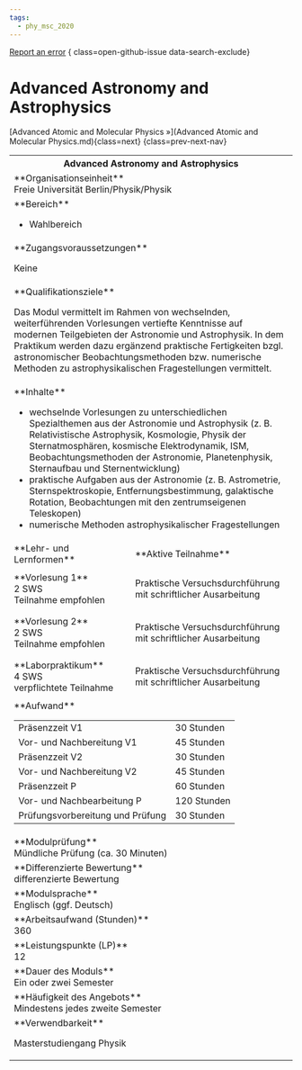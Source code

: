 ```yaml
---
tags:
  - phy_msc_2020
---
```

[Report an error](https://github.com/SGSSGene/FUB-SUP/issues/new?title=Error%20in%20%22Advanced%20Astronomy%20and%20Astrophysics%22&body=There%20seems%20to%20be%20an%20error%20in%20module%20%22Advanced%20Astronomy%20and%20Astrophysics%22%2E%0A%0A%3CDescribe%20here%20a%20slightly%20more%20detailed%20description%20of%20what%20is%20wrong%3E&labels=bug)
{ class=open-github-issue data-search-exclude}

# Advanced Astronomy and Astrophysics


[Advanced Atomic and Molecular Physics »](Advanced Atomic and Molecular Physics.md){class=next}
{class=prev-next-nav}

<table markdown id="moduledesc">
<tr markdown class="moduledesc_head"><th colspan="2">Advanced Astronomy and Astrophysics </th></tr>
<tr markdown><td colspan="2">**Organisationseinheit**   <br>Freie Universität Berlin/Physik/Physik</td></tr>

<tr markdown><td colspan="2">**Bereich**<br>


- Wahlbereich

</td></tr>

<tr markdown><td colspan="2">**Zugangsvoraussetzungen** <br>

Keine


</td></tr>
<tr markdown><td colspan="2">**Qualifikationsziele**    <br>

Das Modul vermittelt im Rahmen von wechselnden, weiterführenden Vorlesungen
vertiefte Kenntnisse auf modernen Teilgebieten der Astronomie und
Astrophysik. In dem Praktikum werden dazu ergänzend praktische Fertigkeiten
bzgl. astronomischer Beobachtungsmethoden bzw. numerische Methoden zu
astrophysikalischen Fragestellungen vermittelt.


</td></tr>
<tr markdown><td colspan="2">**Inhalte**                <br>

- wechselnde Vorlesungen zu unterschiedlichen Spezialthemen aus der
  Astronomie und Astrophysik (z. B. Relativistische Astrophysik, Kosmologie,
  Physik der Sternatmosphären, kosmische Elektrodynamik, ISM,
  Beobachtungsmethoden der Astronomie, Planetenphysik, Sternaufbau und
  Sternentwicklung)
- praktische Aufgaben aus der Astronomie (z. B. Astrometrie,
  Sternspektroskopie, Entfernungsbestimmung, galaktische Rotation,
  Beobachtungen mit den zentrumseigenen Teleskopen)
- numerische Methoden astrophysikalischer Fragestellungen


</td></tr>

<tr markdown><td>**Lehr- und Lernformen**</td><td>**Aktive Teilnahme**</td></tr>
<tr markdown><td> **Vorlesung 1** <br>2 SWS <br> Teilnahme empfohlen</td><td>

Praktische Versuchsdurchführung mit schriftlicher Ausarbeitung
</td></tr>
<tr markdown><td> **Vorlesung 2** <br>2 SWS <br> Teilnahme empfohlen</td><td>

Praktische Versuchsdurchführung mit schriftlicher Ausarbeitung
</td></tr>
<tr markdown><td> **Laborpraktikum** <br>4 SWS <br> verpflichtete Teilnahme</td><td>

Praktische Versuchsdurchführung mit schriftlicher Ausarbeitung
</td></tr>
<tr markdown><td colspan="2">**Aufwand**                <br>
<table class="aufwand_table">
<tr><td>Präsenzzeit V1</td><td>30 Stunden</td></tr>
<tr><td>Vor- und Nachbereitung V1</td><td>45 Stunden</td></tr>
<tr><td>Präsenzzeit V2</td><td>30 Stunden</td></tr>
<tr><td>Vor- und Nachbereitung V2</td><td>45 Stunden</td></tr>
<tr><td>Präsenzzeit P</td><td>60 Stunden</td></tr>
<tr><td>Vor- und Nachbearbeitung P</td><td>120 Stunden</td></tr>
<tr><td>Prüfungsvorbereitung und Prüfung</td><td>30 Stunden</td></tr>
</table>

</td></tr>
<tr markdown><td colspan="2">**Modulprüfung**             <br>Mündliche Prüfung (ca. 30 Minuten)


</td></tr>
<tr markdown><td colspan="2">**Differenzierte Bewertung** <br>differenzierte Bewertung

</td></tr>
<tr markdown><td colspan="2">**Modulsprache**             <br>Englisch (ggf. Deutsch)</td></tr>
<tr markdown><td colspan="2">**Arbeitsaufwand (Stunden)** <br>360</td></tr>
<tr markdown><td colspan="2">**Leistungspunkte (LP)**     <br>12</td></tr>
<tr markdown><td colspan="2">**Dauer des Moduls**         <br>Ein oder zwei Semester</td></tr>
<tr markdown><td colspan="2">**Häufigkeit des Angebots**  <br>Mindestens jedes zweite Semester</td></tr>
<tr markdown><td colspan="2">**Verwendbarkeit**           <br>

Masterstudiengang Physik


</td></tr>


</table>
